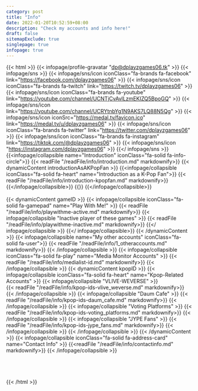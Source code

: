 ```yaml
---
category: post
title: "Info"
date: 2022-01-20T10:52:59+08:00
description: "Check my accounts and info here!"
draft: false
sitemapExclude: true
singlepage: true
infopage: true
---
```

{{< html >}}
{{< infopage/profile-gravatar "dp@dplayzgames06.tk" >}}
{{< infopage/sns >}}
    {{< infopage/sns/icon iconClass="fa-brands fa-facebook" link="https://facebook.com/dplayzgames06" >}}
	{{< infopage/sns/icon iconClass="fa-brands fa-twitch" link="https://twitch.tv/dplayzgames06" >}}
	{{< infopage/sns/icon iconClass="fa-brands fa-youtube" link="https://youtube.com/channel/UCNTjCvAvlLzmEKIZQ5BpoGQ" >}}
	{{< infopage/sns/icon link="https://youtube.com/channel/UCRYtnbYg1N9AKS7LQ88N5Qg" >}}
    {{< infopage/sns/icon iconSrc="https://medal.tv/favicon.ico" link="https://medal.tv/u/dplayzgames06" >}}
	{{< infopage/sns/icon iconClass="fa-brands fa-twitter" link="https://twitter.com/dplayzgames06" >}}
	{{< infopage/sns/icon  iconClass="fa-brands fa-instagram" link="https://tiktok.com/@dplayzgames06" >}}
    {{< infopage/sns/icon "https://instagram.com/dplayzgames06" >}}
{{</ infopage/sns >}}
	{{<infopage/collapsible name="Introduction" iconClass="fa-solid fa-info-circle">}}
		{{< readFile "/readFile/info/introduction.md" markdownify>}}
		{{< dynamicContent introductionAsAKPopFan >}}
			{{<infopage/collapsible iconClass="fa-solid fa-heart" name="Introduction as a K-Pop Fan">}}
				{{< readFile "/readFile/info/introduction-kpopfan.md" markdownify>}}
			{{</infopage/collapsible>}}
		{{</dynamicContent>}}
	{{</infopage/collapsible>}}
<br>
<br>
		{{< dynamicContent gameID >}}
			{{< infopage/collapsible iconClass="fa-solid fa-gamepad" name="Play With Me!" >}}
				{{< readFile "/readFile/info/playwithme-active.md" markdownify>}}
				{{< infopage/collapsible "Inactive player of these games" >}}
					{{< readFile "/readFile/info/playwithme-inactive.md" markdownify>}}
				{{</ infopage/collapsible >}}
			{{</ infopage/collapsible>}}
		{{< /dynamicContent >}}
		{{< infopage/collapsible name="My other accounts" iconClass="fa-solid fa-user">}}
			{{< readFile "/readFile/info/1_otheraccounts.md" markdownify>}}
		{{< /infopage/collapsible >}}
		{{< infopage/collapsible iconClass="fa-solid fa-play" name="Media Monitor Accounts" >}}
			{{< readFile "/readFile/info/medialist-id.md" markdownify>}}
		{{< /infopage/collapsible >}}
		{{< dynamicContent kpopID >}}
			{{< infopage/collapsible iconClass="fa-solid fa-heart" name="Kpop-Related Accounts" >}}
				{{< infopage/collapsible "VLIVE-WEVERSE" >}}	
					{{< readFile "/readFile/info/kpop-ids-vlive_weverse.md" markdownify>}}
				{{< /infopage/collapsible >}}
				{{< infopage/collapsible "Daum Cafe" >}}
						{{< readFile "/readFile/info/kpop-ids-daum_cafe.md" markdownify>}}
				{{< /infopage/collapsible >}}
				{{< infopage/collapsible "Voting Platforms" >}}
						{{< readFile "/readFile/info/kpop-ids-voting_platforms.md" markdownify>}}
				{{< /infopage/collapsible >}}
				{{< infopage/collapsible "JYPE Fans" >}}
						{{< readFile "/readFile/info/kpop-ids-jype_fans.md" markdownify>}}
				{{< /infopage/collapsible >}}
			{{< /infopage/collapsible >}}
		{{< /dynamicContent >}}
		{{< infopage/collapsible iconClass="fa-solid fa-address-card" name="Contact Info" >}}
			{{<readFile "/readFile/info/contactinfo.md" markdownify>}}
		{{< /infopage/collapsible >}}
	<br>
	<br>
	<br>
	<br>
	<br>
	</div>
{{< /html >}}
